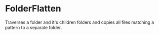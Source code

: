 # FolderFlatten
Traverses a folder and it's children folders and copies all files matching a pattern to a separate folder.
